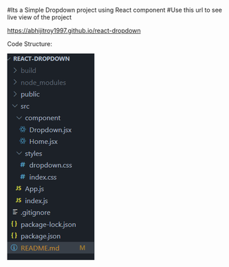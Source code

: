 #Its a Simple Dropdown project using React component
#Use this url to see live view of the project

https://abhijitroy1997.github.io/react-dropdown

Code Structure:

![code-structure](image.png)
